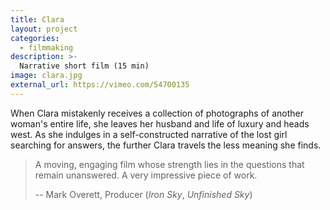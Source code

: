 ```yaml
---
title: Clara
layout: project
categories:
  - filmmaking
description: >-
  Narrative short film (15 min)
image: clara.jpg
external_url: https://vimeo.com/54700135
---
```


When Clara mistakenly receives a collection of photographs of another woman's
entire life, she leaves her husband and life of luxury and heads west. As she
indulges in a self-constructed narrative of the lost girl searching for
answers, the further Clara travels the less meaning she finds.

> A moving, engaging film whose strength lies in the questions that remain
> unanswered. A very impressive piece of work.
>
> -- Mark Overett, Producer (_Iron Sky_, _Unfinished Sky_)
